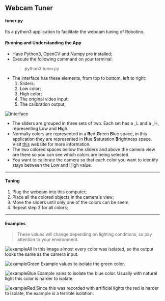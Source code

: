 ## Webcam Tuner

#### tuner.py

Its a python3 application to facilitate the webcam tuning of Robotino.

#### Running and Understanding the App

* Have Python3, OpenCV and Numpy pre installed;
* Execute the following command on your terminal:
    > python3 tuner.py
* The interface has these elements, from top to bottom, left to right:
    1. Sliders;
    2. Low color;
    3. High color;
    4. The original video input;
    5. The calibration output;

![interface](./examples/interface.png)

* The sliders are grouped in three sets of two. Each set has a \_L and a \_H,
representing **L**ow and **H**igh.
* Normally colors are represented in a **R**ed **G**reen **B**lue space, in this
application they are represented in **H**ue **S**aturation **B**rightness space.
Visit [this](https://www.colorizer.org) website for more information.
* The two colored spaces bellow the sliders and above the camera view are there
so you can see which colors are being selected.
* You want to calibrate the camera so that each color you want to identify stays
between the Low and High value.

---

#### Tuning

1. Plug the webcam into this computer;
2. Place all the colored objects in the camera's view;
3. Move the sliders until only one of the colors can be seem;
4. Repeat step 3 for all colors;

---

#### Examples

> These values will change depending on lighting conditions, so pay attention to
your environment.

![exampleAll](./examples/all.png)
In this image almost every color was isolated, so the output looks the same as
the camera input.

![exampleGreen](./examples/green.png)
Example values to isolate the green color.

![exampleBlue](./examples/blue.png)
Example vales to isolate the blue color. Usually with natural light this color
is harder to isolate.

![exampleRed](./examples/red.png)
Since this was recorded with artificial lights the red is harder to isolate, the
example is a terrible isolation.
